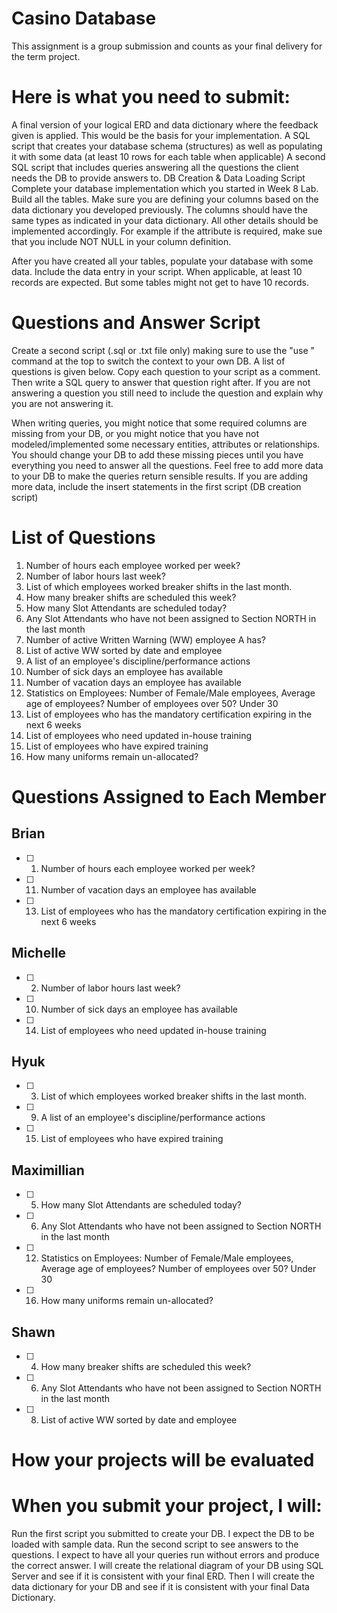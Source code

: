 # Casino Database
This assignment is a group submission and counts as your final delivery for the term project.

# Here is what you need to submit:

A final version of your logical ERD and data dictionary where the feedback given is applied. This would be the basis for your implementation. 
A SQL script that creates your database schema (structures) as well as populating it with some data (at least 10 rows for each table when applicable)
A second SQL script that includes queries answering all the questions the client needs the DB to provide answers to. 
DB Creation & Data Loading Script
Complete your database implementation which you started in Week 8 Lab. Build all the tables. Make sure you are defining your columns based on the data dictionary you developed previously. The columns should have the same types as indicated in your data dictionary. All other details should be implemented accordingly. For example if the attribute is required,  make sue that you include NOT NULL in your column definition.  

After you have created all your tables, populate your database with some data. Include the data entry in your script. When applicable, at least 10 records are expected. But some tables might not get to have 10 records.

# Questions and Answer Script
Create a second script (.sql or .txt file only) making sure to use the "use <db-name>" command at the top to switch the context to your own DB. A list of questions is given below. Copy each question to your script as a comment. Then write a SQL query to answer that question right after. If you are not answering a question you still need to include the question and explain why you are not answering it.

When writing queries, you might notice that some required columns are missing from your DB, or you might notice that you have not modeled/implemented some necessary entities, attributes or relationships. You should change your DB to add these missing pieces until you have everything you need to answer all the questions. Feel free to add more data to your DB to make the queries return sensible results. If you are adding more data, include the insert statements in the first script (DB creation script)

# List of Questions
1. Number of hours each employee worked per week?
2. Number of labor hours last week?
3. List of which employees worked breaker shifts in the last month.
4. How many breaker shifts are scheduled this week?
5. How many Slot Attendants are scheduled today?
6. Any Slot Attendants who have not been assigned to Section NORTH in the last month
7. Number of active Written Warning (WW) employee A has?
8. List of active WW sorted by date and employee
9. A list of an employee's discipline/performance actions
10. Number of sick days an employee has available
11. Number of vacation days an employee has available
12. Statistics on Employees: Number of Female/Male employees, Average age of employees? Number of employees over 50? Under 30
13. List of employees who has the mandatory certification expiring in the next 6 weeks
14. List of employees who need updated in-house training
15. List of employees who have expired training
16. How many uniforms remain un-allocated?

# Questions Assigned to Each Member

## Brian
- [ ] 1. Number of hours each employee worked per week?                             
- [ ] 11. Number of vacation days an employee has available
- [ ] 13. List of employees who has the mandatory certification expiring in the next 6 weeks 
 
 
## Michelle
- [ ] 2. Number of labor hours last week?   
- [ ] 10. Number of sick days an employee has available
- [ ] 14. List of employees who need updated in-house training    

                           
 
## Hyuk
- [ ] 3. List of which employees worked breaker shifts in the last month. 
- [ ] 9. A list of an employee's discipline/performance actions
- [ ] 15. List of employees who have expired training       


 
## Maximillian
- [ ] 5. How many Slot Attendants are scheduled today?  
- [ ] 6. Any Slot Attendants who have not been assigned to Section NORTH in the last month
- [ ] 12. Statistics on Employees: Number of Female/Male employees, Average age of employees? Number of employees over 50? Under 30   
- [ ] 16. How many uniforms remain un-allocated?

## Shawn
- [ ] 4. How many breaker shifts are scheduled this week?   
- [ ] 6. Any Slot Attendants who have not been assigned to Section NORTH in the last month
- [ ] 8. List of active WW sorted by date and employee       


# How your projects will be evaluated
# When you submit your project, I will:

Run the first script you submitted to create your DB. I expect the DB to be loaded with sample data. 
Run the second script to see answers to the questions. I expect to have all your queries run without errors and produce the correct answer.
I will create the relational diagram of your DB using SQL Server and see if it is consistent with your final ERD.
Then I will create the data dictionary for your DB and see if it is consistent with your final Data Dictionary.
